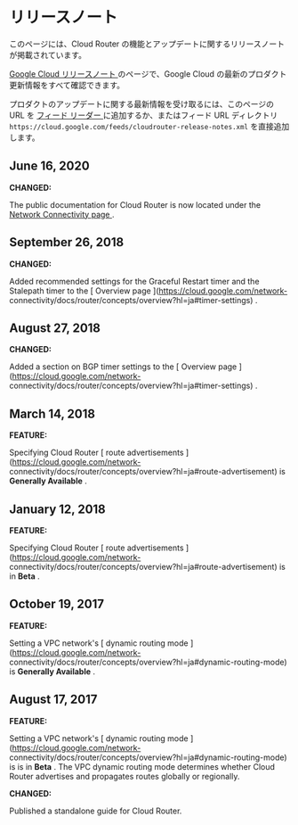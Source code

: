 #  リリースノート

このページには、Cloud Router の機能とアップデートに関するリリースノートが掲載されています。

[ Google Cloud リリースノート ](https://cloud.google.com/release-notes?hl=ja)
のページで、Google Cloud の最新のプロダクト更新情報をすべて確認できます。

プロダクトのアップデートに関する最新情報を受け取るには、このページの URL を [ フィード リーダー
](https://wikipedia.org/wiki/Comparison_of_feed_aggregators) に追加するか、またはフィード
URL ディレクトリ ` https://cloud.google.com/feeds/cloudrouter-release-notes.xml `
を直接追加します。

##  June 16, 2020

**CHANGED:**

The public documentation for Cloud Router is now located under the [ Network
Connectivity page ](https://cloud.google.com/network-connectivity/docs/?hl=ja)
.

##  September 26, 2018

**CHANGED:**

Added recommended settings for the Graceful Restart timer and the Stalepath
timer to the [ Overview page ](https://cloud.google.com/network-
connectivity/docs/router/concepts/overview?hl=ja#timer-settings) .

##  August 27, 2018

**CHANGED:**

Added a section on BGP timer settings to the [ Overview page
](https://cloud.google.com/network-
connectivity/docs/router/concepts/overview?hl=ja#timer-settings) .

##  March 14, 2018

**FEATURE:**

Specifying Cloud Router [ route advertisements
](https://cloud.google.com/network-
connectivity/docs/router/concepts/overview?hl=ja#route-advertisement) is
**Generally Available** .

##  January 12, 2018

**FEATURE:**

Specifying Cloud Router [ route advertisements
](https://cloud.google.com/network-
connectivity/docs/router/concepts/overview?hl=ja#route-advertisement) is in
**Beta** .

##  October 19, 2017

**FEATURE:**

Setting a VPC network's [ dynamic routing mode
](https://cloud.google.com/network-
connectivity/docs/router/concepts/overview?hl=ja#dynamic-routing-mode) is
**Generally Available** .

##  August 17, 2017

**FEATURE:**

Setting a VPC network's [ dynamic routing mode
](https://cloud.google.com/network-
connectivity/docs/router/concepts/overview?hl=ja#dynamic-routing-mode) is is
in **Beta** . The VPC dynamic routing mode determines whether Cloud Router
advertises and propagates routes globally or regionally.

**CHANGED:**

Published a standalone guide for Cloud Router.

